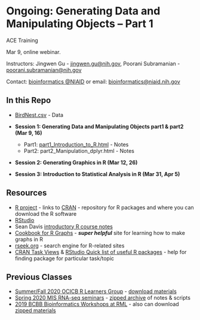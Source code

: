 #  Ongoing: Generating Data and Manipulating Objects – Part 1

ACE Training

Mar 9, online webinar.

Instructors: Jingwen Gu - jingwen.gu@nih.gov, Poorani Subramanian - poorani.subramanian@nih.gov

Contact: [bioinformatics @NIAID](https://bioinformatics.niaid.nih.gov/) or email: bioinformatics@niaid.nih.gov

## In this Repo
- [BirdNest.csv](BirdNest.csv) - Data

- **Session 1: Generating Data and Manipulating Objects part1 & part2 (Mar 9, 16)**
  - Part1: [part1_Introduction_to_R.html](https://nih.box.com/s/z35bti012m8cp994hdvsfg9fxczjbjq7) - Notes 
  - Part2: part2_Manipulation_dplyr.html - Notes
 
- **Session 2: Generating Graphics in R (Mar 12, 26)**

- **Session 3: Introduction to Statistical Analysis in R (Mar 31, Apr 5)**

## Resources

- [R project](https://www.r-project.org/) - links to [CRAN](https://cran.r-project.org/) - repository for R packages and where you can download the R software
- [RStudio](https://www.rstudio.com/products/rstudio/download/#download)
- Sean Davis [introductory R course notes](https://seandavi.github.io/ITR/) 
- [Cookbook for R Graphs](http://www.cookbook-r.com/Graphs/) - **_super helpful_** site for learning how to make graphs in R
- [rseek.org](https://rseek.org) - search engine for R-related sites
- [CRAN Task Views](https://cran.r-project.org/web/views/) & [RStudio Quick list of useful R packages](https://support.rstudio.com/hc/en-us/articles/201057987-Quick-list-of-useful-R-packages) - help for finding package for particular task/topic

## Previous Classes
- [Summer/Fall 2020  OCICB R Learners Group](https://github.com/niaid/R_Intro/tree/OCICB-2020) - [download materials](https://github.com/niaid/R_Intro/archive/OCICB-2020.zip)
- [Spring 2020 MIS RNA-seq seminars](https://github.com/niaid/R_Intro/tree/MIS-2020) - [zipped archive](https://github.com/niaid/R_Intro/archive/MIS-2020.zip) of notes & scripts
- [2019 BCBB Bioinformatics Workshops at RML](https://github.com/niaid/R_Intro/tree/RML-2019) - also can download [zipped materials](https://github.com/niaid/R_Intro/archive/RML-2019.zip)


